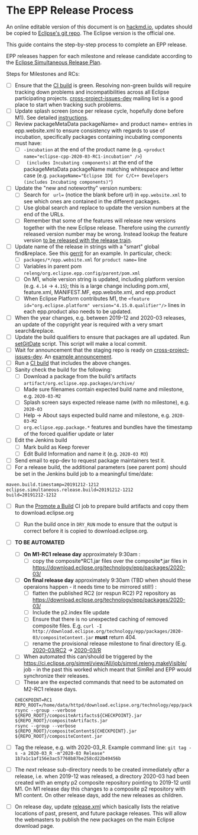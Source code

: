 The EPP Release Process
=======================

An online editable version of this document is on [hackmd.io](https://hackmd.io/@jonahgraham/eclipse-epp-release-process), updates should be copied to [Eclipse's git repo](https://git.eclipse.org/c/epp/org.eclipse.epp.packages.git/tree/RELEASING.md). The Eclipse version is the official one.

This guide contains the step-by-step process to complete an EPP release.

EPP releases happen for each milestone and release candidate according to the [Eclipse Simultaneous Release Plan](https://wiki.eclipse.org/Simultaneous_Release).

Steps for Milestones and RCs:

- [ ] Ensure that the [CI build](https://ci.eclipse.org/packaging/job/simrel.epp-tycho-build/) is green. Resolving non-green builds will require tracking down problems and incompatibilities across all Eclipse participating projects. [cross-project-issues-dev](https://accounts.eclipse.org/mailing-list/cross-project-issues-dev) mailing list is a good place to start when tracking such problems.
- [ ] Update splash screen (once per release cycle, hopefully done before M1). See detailed [instructions](https://git.eclipse.org/c/epp/org.eclipse.epp.packages.git/tree/packages/org.eclipse.epp.package.common/splash/INSTRUCTIONS.md).
- [ ] Review packageMetaData packageName= and product name= entries in epp.website.xml to ensure consistency with regards to use of incubation, specifically packages containing incubating components must have:
    - [ ] `-incubation` at the end of the product name (e.g. `<product name="eclipse-cpp-2020-03-RC1-incubation" />`)
    - [ ] ` (includes Incubating components)` at the end of the packageMetaData packageName matching whitespace and letter case (e.g. `packageName="Eclipse IDE for C/C++ Developers (includes Incubating components)"`)
- [ ] Update the "new and noteworthy" version numbers:
    - [ ] Search for ` url=` (notice the blank before url) in `epp.website.xml` to see which ones are contained in the different packages.
    - [ ] Use global search and replace to update the version numbers at the end of the URLs.
    - [ ] Remember that some of the features will release new versions together with the new Eclipse release. Therefore using the _currently_ released version number may be wrong. Instead lookup the feature version [to be released with the release train](https://projects.eclipse.org/releases/2020-03).
- [ ] Update name of the release in strings with a "smart" global find&replace. See this [gerrit](https://git.eclipse.org/r/#/c/157267/) for an example. In particular, check:
    - [ ] `packages/*/epp.website.xml` for `product name=` line
    - [ ] Variables in parent pom `releng/org.eclipse.epp.config/parent/pom.xml`
    - [ ] On M1, whole version string is updated, including platform version (e.g. `4.14` -> `4.15`); this is a large change including pom.xml, feature.xml, MANIFEST.MF, epp.website.xml, and epp.product
    - [ ] When Eclipse Platform contributes M1, the `<feature id="org.eclipse.platform" version="4.15.0.qualifier"/>` lines in each epp.product also needs to be updated.
- [ ] When the year changes, e.g. between 2019-12 and 2020-03 releases, an update of the copyright year is required with a very smart search&replace.
- [ ] Update the build qualifiers to ensure that packages are all updated. Run [setGitDate](https://git.eclipse.org/c/epp/org.eclipse.epp.packages.git/tree/releng/org.eclipse.epp.config/tools/setGitDate) script. This script will make a local commit.
- [ ] Wait for announcement that the staging repo is ready on [cross-project-issues-dev](https://accounts.eclipse.org/mailing-list/cross-project-issues-dev). An [example announcement](https://www.eclipse.org/lists/cross-project-issues-dev/msg17420.html).
- [ ] Run a [CI build](https://ci.eclipse.org/packaging/job/simrel.epp-tycho-build/) that includes the above changes.
- [ ] Sanity check the build for the following:
    - [ ] Download a package from the build's artifacts `artifact/org.eclipse.epp.packages/archive/`
    - [ ] Made sure filenames contain expected build name and milestone, e.g. `2020-03-M2`
    - [ ] Splash screen says expected release name (with no milestone), e.g. `2020-03`
    - [ ] Help -> About says expected build name and milestone, e.g. `2020-03-M2`
    - [ ] `org.eclipse.epp.package.*` features and bundles have the timestamp of the forced qualifier update or later
- [ ] Edit the Jenkins build
    - [ ] Mark build as Keep forever
    - [ ] Edit Build Information and name it (e.g. `2020-03 M3`)
- [ ] Send email to epp-dev to request package maintainers test it.
- [ ] For a release build, the additional parameters (see parent pom) should be set in the Jenkins build job to a meaningful time/date:
```
maven.build.timestamp=20191212-1212
eclipse.simultaneous.release.build=20191212-1212
build=20191212-1212
```
- [ ] Run the [Promote a Build](https://ci.eclipse.org/packaging/job/promote-a-build/) CI job to prepare build artifacts and copy them to download.eclipse.org
    - [ ] Run the build once in `DRY_RUN` mode to ensure that the output is correct before it is copied to download.eclipse.org.
- [ ] **TO BE AUTOMATED**
    - [ ] **On M1-RC1 release day** approximately 9:30am :
        - [ ] copy the composite\*RC1.jar files over the composite\*.jar files in https://download.eclipse.org/technology/epp/packages/2020-03/
    - [ ] **On final release day** approximately 9:30am (TBD when should these operaions happen - it needs time to be mirrored still!) :
        - [ ] flatten the published RC2 (or respun RC2) P2 repository as https://download.eclipse.org/technology/epp/packages/2020-03/
        - [ ] Include the p2.index file update
        - [ ] Ensure that there is no unexpected caching of removed composite files. E.g. `curl -I http://download.eclipse.org/technology/epp/packages/2020-03/compositeContent.jar` **must** return 404.
        - [ ] rename the provisional release milestone to final directory (E.g. [2020-03/RC2](https://download.eclipse.org/technology/epp/downloads/release/2020-03/RC2) -> [2020-03/R](https://download.eclipse.org/technology/epp/downloads/release/2020-03/R)
    - [ ] When automated this can/should be triggered by the https://ci.eclipse.org/simrel/view/All/job/simrel.releng.makeVisible/ job - in the past this worked which meant that SimRel and EPP would synchronize their releases.
    - [ ] These are the expected commands that need to be automated on M2-RC1 release days.
    ```
    CHECKPOINT=RC1
    REPO_ROOT=/home/data/httpd/download.eclipse.org/technology/epp/packages
    rsync --group --verbose ${REPO_ROOT}/compositeArtifacts${CHECKPOINT}.jar ${REPO_ROOT}/compositeArtifacts.jar
    rsync --group --verbose ${REPO_ROOT}/compositeContent${CHECKPOINT}.jar ${REPO_ROOT}/compositeContent.jar
    ```
- [ ] Tag the release, e.g. with 2020-03_R. Example command line: `git tag -s -a 2020-03_R -m"2020-03 Release" 1b7a1c1af156e3ac57768b87be258cd22b49456b`
- [ ] The _next_ release sub-directory needs to be created immediately _after_ a release, i.e. when 2019-12 was released, a directory 2020-03 had been created with an empty p2 composite repository pointing to 2019-12 until M1. On M1 release day this changes to a composite p2 repository with M1 content. On other release days, add the new releases as children.
- [ ] On release day, update [release.xml](https://download.eclipse.org/technology/epp/downloads/release/release.xml) which basically lists the relative locations of past, present, and future package releases. This will allow the webmasters to publish the new packages on the main Eclipse download page.


